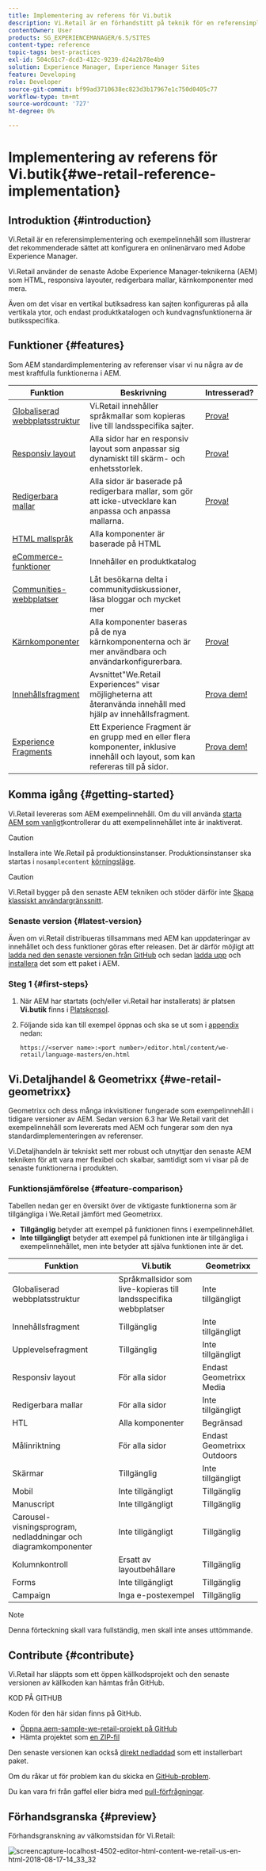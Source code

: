 ```yaml
---
title: Implementering av referens för Vi.butik
description: Vi.Retail är en förhandstitt på teknik för en referensimplementering som visar det rekommenderade sättet att konfigurera en onlinenärvaro med AEM
contentOwner: User
products: SG_EXPERIENCEMANAGER/6.5/SITES
content-type: reference
topic-tags: best-practices
exl-id: 504c61c7-dcd3-412c-9239-d24a2b78e4b9
solution: Experience Manager, Experience Manager Sites
feature: Developing
role: Developer
source-git-commit: bf99ad3710638ec823d3b17967e1c750d0405c77
workflow-type: tm+mt
source-wordcount: '727'
ht-degree: 0%

---
```


# Implementering av referens för Vi.butik{#we-retail-reference-implementation}

## Introduktion {#introduction}

Vi.Retail är en referensimplementering och exempelinnehåll som illustrerar det rekommenderade sättet att konfigurera en onlinenärvaro med Adobe Experience Manager.

Vi.Retail använder de senaste Adobe Experience Manager-teknikerna (AEM) som HTML, responsiva layouter, redigerbara mallar, kärnkomponenter med mera.

Även om det visar en vertikal butiksadress kan sajten konfigureras på alla vertikala ytor, och endast produktkatalogen och kundvagnsfunktionerna är butiksspecifika.

## Funktioner {#features}

Som AEM standardimplementering av referenser visar vi nu några av de mest kraftfulla funktionerna i AEM.

| **Funktion** | **Beskrivning** | **Intresserad?** |
|---|---|---|
| [Globaliserad webbplatsstruktur](/help/sites-administering/tc-bp.md) | Vi.Retail innehåller språkmallar som kopieras live till landsspecifika sajter. | [Prova!](/help/sites-developing/we-retail-globalized-site-structure.md) |
| [Responsiv layout](/help/sites-authoring/responsive-layout.md) | Alla sidor har en responsiv layout som anpassar sig dynamiskt till skärm- och enhetsstorlek. | [Prova!](/help/sites-developing/we-retail-responsive-layout.md) |
| [Redigerbara mallar](/help/sites-developing/page-templates-editable.md) | Alla sidor är baserade på redigerbara mallar, som gör att icke-utvecklare kan anpassa och anpassa mallarna. | [Prova!](/help/sites-developing/we-retail-editable-templates.md) |
| [HTML mallspråk](https://experienceleague.adobe.com/en/docs/experience-manager-htl/content/overview) | Alla komponenter är baserade på HTML |  |
| [eCommerce-funktioner](/help/commerce/cif-classic/developing/ecommerce.md) | Innehåller en produktkatalog |  |
| [Communities-webbplatser](/help/communities/overview.md) | Låt besökarna delta i communitydiskussioner, läsa bloggar och mycket mer |  |
| [Kärnkomponenter](https://experienceleague.adobe.com/en/docs/experience-manager-core-components/using/introduction) | Alla komponenter baseras på de nya kärnkomponenterna och är mer användbara och användarkonfigurerbara. | [Prova!](/help/sites-developing/we-retail-core-components.md) |
| [Innehållsfragment](/help/assets/content-fragments/content-fragments.md) | Avsnittet&quot;We.Retail Experiences&quot; visar möjligheterna att återanvända innehåll med hjälp av innehållsfragment. | [Prova dem!](/help/sites-developing/we-retail-content-fragments.md) |
| [Experience Fragments](/help/sites-authoring/experience-fragments.md) | Ett Experience Fragment är en grupp med en eller flera komponenter, inklusive innehåll och layout, som kan refereras till på sidor. | [Prova dem!](/help/sites-developing/we-retail-experience-fragments.md) |

## Komma igång {#getting-started}

Vi.Retail levereras som AEM exempelinnehåll. Om du vill använda [starta AEM som vanligt](/help/sites-deploying/deploy.md#getting-started)kontrollerar du att exempelinnehållet inte är inaktiverat.

>[!CAUTION]
>
>Installera inte We.Retail på produktionsinstanser. Produktionsinstanser ska startas i `nosamplecontent` [körningsläge](/help/sites-deploying/configure-runmodes.md).

>[!CAUTION]
>
>Vi.Retail bygger på den senaste AEM tekniken och stöder därför inte [Skapa klassiskt användargränssnitt](/help/sites-classic-ui-authoring/classic-page-author-first-steps.md).

### Senaste version {#latest-version}

Även om vi.Retail distribueras tillsammans med AEM kan uppdateringar av innehållet och dess funktioner göras efter releasen. Det är därför möjligt att [ladda ned den senaste versionen från GitHub](https://github.com/Adobe-Marketing-Cloud/aem-sample-we-retail/releases) och sedan [ladda upp](/help/sites-administering/package-manager.md#uploading-packages-from-your-file-system) och [installera](/help/sites-administering/package-manager.md#installing-packages) det som ett paket i AEM.

### Steg 1 {#first-steps}

1. När AEM har startats (och/eller vi.Retail har installerats) är platsen **Vi.butik** finns i [Platskonsol](/help/sites-authoring/basic-handling.md#global-navigation).
1. Följande sida kan till exempel öppnas och ska se ut som i [appendix](#appendix) nedan:

   `https://<server name>:<port number>/editor.html/content/we-retail/language-masters/en.html`

## Vi.Detaljhandel &amp; Geometrixx {#we-retail-geometrixx}

Geometrixx och dess många inkvisitioner fungerade som exempelinnehåll i tidigare versioner av AEM. Sedan version 6.3 har We.Retail varit det exempelinnehåll som levererats med AEM och fungerar som den nya standardimplementeringen av referenser.

Vi.Detaljhandeln är tekniskt sett mer robust och utnyttjar den senaste AEM tekniken för att vara mer flexibel och skalbar, samtidigt som vi visar på de senaste funktionerna i produkten.

### Funktionsjämförelse {#feature-comparison}

Tabellen nedan ger en översikt över de viktigaste funktionerna som är tillgängliga i We.Retail jämfört med Geometrixx.

* **Tillgänglig** betyder att exempel på funktionen finns i exempelinnehållet.
* **Inte tillgängligt** betyder att exempel på funktionen inte är tillgängliga i exempelinnehållet, men inte betyder att själva funktionen inte är det.

| **Funktion** | **Vi.butik** | **Geometrixx** |
|---|---|---|
| Globaliserad webbplatsstruktur | Språkmallsidor som live-kopieras till landsspecifika webbplatser | Inte tillgängligt |
| Innehållsfragment | Tillgänglig | Inte tillgängligt |
| Upplevelsefragment | Tillgänglig | Inte tillgängligt |
| Responsiv layout | För alla sidor | Endast Geometrixx Media |
| Redigerbara mallar | För alla sidor | Inte tillgängligt |
| HTL | Alla komponenter | Begränsad |
| Målinriktning | För alla sidor | Endast Geometrixx Outdoors |
| Skärmar | Tillgänglig | Inte tillgängligt |
| Mobil | Inte tillgängligt | Tillgänglig |
| Manuscript | Inte tillgängligt | Tillgänglig |
| Carousel-visningsprogram, nedladdningar och diagramkomponenter | Inte tillgängligt | Tillgänglig |
| Kolumnkontroll | Ersatt av layoutbehållare | Tillgänglig |
| Forms | Inte tillgängligt | Tillgänglig |
| Campaign | Inga e-postexempel | Tillgänglig |

>[!NOTE]
>
>Denna förteckning skall vara fullständig, men skall inte anses uttömmande.

## Contribute {#contribute}

Vi.Retail har släppts som ett öppen källkodsprojekt och den senaste versionen av källkoden kan hämtas från GitHub.

KOD PÅ GITHUB

Koden för den här sidan finns på GitHub.

* [Öppna aem-sample-we-retail-projekt på GitHub](https://github.com/Adobe-Marketing-Cloud/aem-sample-we-retail)
* Hämta projektet som [en ZIP-fil](https://codeload.github.com/Adobe-Marketing-Cloud/aem-sample-we-retail/zip/refs/heads/master)

Den senaste versionen kan också [direkt nedladdad](https://github.com/Adobe-Marketing-Cloud/aem-sample-we-retail/releases/tag/we.retail.reactor-4.0.0) som ett installerbart paket.

Om du råkar ut för problem kan du skicka en [GitHub-problem](https://github.com/Adobe-Marketing-Cloud/aem-sample-we-retail/issues).

Du kan vara fri från gaffel eller bidra med [pull-förfrågningar](https://github.com/Adobe-Marketing-Cloud/aem-sample-we-retail/pulls).

## Förhandsgranska {#preview}

Förhandsgranskning av välkomstsidan för Vi.Retail:

![screencapture-localhost-4502-editor-html-content-we-retail-us-en-html-2018-08-17-14_33_32](assets/screencapture-localhost-4502-editor-html-content-we-retail-us-en-html-2018-08-17-14_33_32.png)
